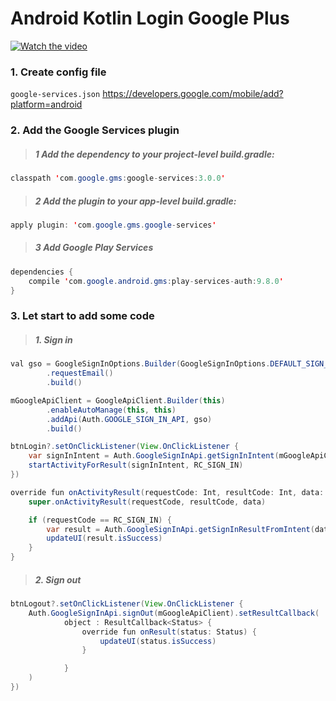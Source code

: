# Android Kotlin Login Google Plus

[![Watch the video](http://i.imgur.com/Wn5L5B1.png)](https://goo.gl/4m8u3f)

### 1. Create config file 
```google-services.json```
https://developers.google.com/mobile/add?platform=android

### 2. Add the Google Services plugin
>##### 1 Add the dependency to your project-level build.gradle:
```java
classpath 'com.google.gms:google-services:3.0.0'
```
>##### 2 Add the plugin to your app-level build.gradle:
```java
apply plugin: 'com.google.gms.google-services'
``` 
>##### 3 Add Google Play Services
```java
dependencies {
    compile 'com.google.android.gms:play-services-auth:9.8.0'
}
```

### 3. Let start to add some code

>##### 1. Sign in
```java
val gso = GoogleSignInOptions.Builder(GoogleSignInOptions.DEFAULT_SIGN_IN)
        .requestEmail()
        .build()

mGoogleApiClient = GoogleApiClient.Builder(this)
        .enableAutoManage(this, this)
        .addApi(Auth.GOOGLE_SIGN_IN_API, gso)
        .build()

btnLogin?.setOnClickListener(View.OnClickListener {
    var signInIntent = Auth.GoogleSignInApi.getSignInIntent(mGoogleApiClient)
    startActivityForResult(signInIntent, RC_SIGN_IN)
})

override fun onActivityResult(requestCode: Int, resultCode: Int, data: Intent?) {
    super.onActivityResult(requestCode, resultCode, data)

    if (requestCode == RC_SIGN_IN) {
        var result = Auth.GoogleSignInApi.getSignInResultFromIntent(data)
        updateUI(result.isSuccess)
    }
}
```

>##### 2. Sign out
```java
btnLogout?.setOnClickListener(View.OnClickListener {
    Auth.GoogleSignInApi.signOut(mGoogleApiClient).setResultCallback(
            object : ResultCallback<Status> {
                override fun onResult(status: Status) {
                    updateUI(status.isSuccess)
                }

            }
    )
})
```
